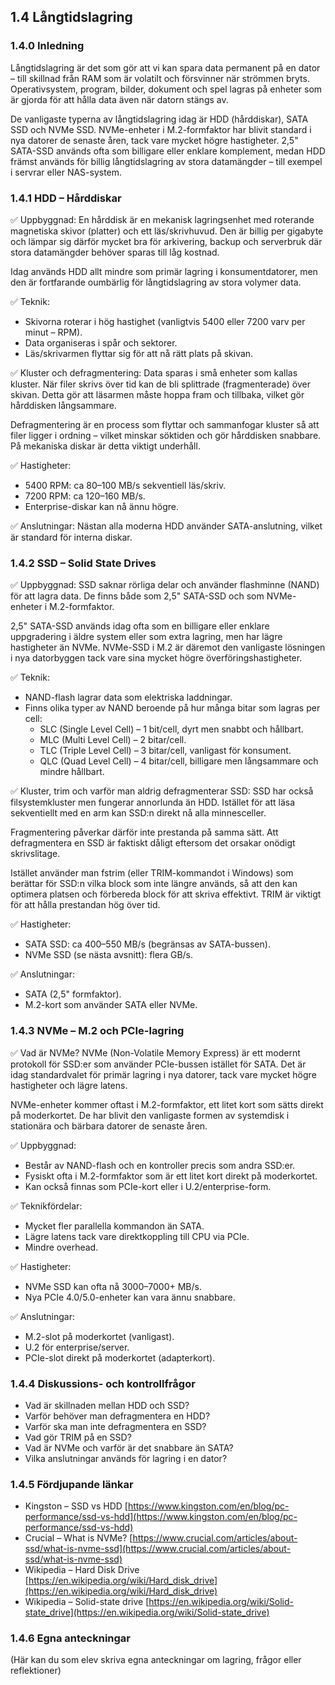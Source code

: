 ## 1.4 Långtidslagring

### 1.4.0 Inledning

Långtidslagring är det som gör att vi kan spara data permanent på en dator – till skillnad från RAM som är volatilt och försvinner när strömmen bryts. Operativsystem, program, bilder, dokument och spel lagras på enheter som är gjorda för att hålla data även när datorn stängs av.

De vanligaste typerna av långtidslagring idag är HDD (hårddiskar), SATA SSD och NVMe SSD. NVMe-enheter i M.2-formfaktor har blivit standard i nya datorer de senaste åren, tack vare mycket högre hastigheter. 2,5" SATA-SSD används ofta som billigare eller enklare komplement, medan HDD främst används för billig långtidslagring av stora datamängder – till exempel i servrar eller NAS-system.

### 1.4.1 HDD – Hårddiskar

✅ Uppbyggnad: En hårddisk är en mekanisk lagringsenhet med roterande magnetiska skivor (platter) och ett läs/skrivhuvud. Den är billig per gigabyte och lämpar sig därför mycket bra för arkivering, backup och serverbruk där stora datamängder behöver sparas till låg kostnad.

Idag används HDD allt mindre som primär lagring i konsumentdatorer, men den är fortfarande oumbärlig för långtidslagring av stora volymer data.

✅ Teknik:

- Skivorna roterar i hög hastighet (vanligtvis 5400 eller 7200 varv per minut – RPM).
- Data organiseras i spår och sektorer.
- Läs/skrivarmen flyttar sig för att nå rätt plats på skivan.

✅ Kluster och defragmentering: Data sparas i små enheter som kallas kluster. När filer skrivs över tid kan de bli splittrade (fragmenterade) över skivan. Detta gör att läsarmen måste hoppa fram och tillbaka, vilket gör hårddisken långsammare.

Defragmentering är en process som flyttar och sammanfogar kluster så att filer ligger i ordning – vilket minskar söktiden och gör hårddisken snabbare. På mekaniska diskar är detta viktigt underhåll.

✅ Hastigheter:

- 5400 RPM: ca 80–100 MB/s sekventiell läs/skriv.
- 7200 RPM: ca 120–160 MB/s.
- Enterprise-diskar kan nå ännu högre.

✅ Anslutningar: Nästan alla moderna HDD använder SATA-anslutning, vilket är standard för interna diskar.

### 

### 1.4.2 SSD – Solid State Drives

✅ Uppbyggnad: SSD saknar rörliga delar och använder flashminne (NAND) för att lagra data. De finns både som 2,5" SATA-SSD och som NVMe-enheter i M.2-formfaktor.

2,5" SATA-SSD används idag ofta som en billigare eller enklare uppgradering i äldre system eller som extra lagring, men har lägre hastigheter än NVMe. NVMe-SSD i M.2 är däremot den vanligaste lösningen i nya datorbyggen tack vare sina mycket högre överföringshastigheter.

✅ Teknik:

- NAND-flash lagrar data som elektriska laddningar.
- Finns olika typer av NAND beroende på hur många bitar som lagras per cell:
  - SLC (Single Level Cell) – 1 bit/cell, dyrt men snabbt och hållbart.
  - MLC (Multi Level Cell) – 2 bitar/cell.
  - TLC (Triple Level Cell) – 3 bitar/cell, vanligast för konsument.
  - QLC (Quad Level Cell) – 4 bitar/cell, billigare men långsammare och mindre hållbart.

✅ Kluster, trim och varför man aldrig defragmenterar SSD: SSD har också filsystemkluster men fungerar annorlunda än HDD. Istället för att läsa sekventiellt med en arm kan SSD:n direkt nå alla minnesceller.

Fragmentering påverkar därför inte prestanda på samma sätt. Att defragmentera en SSD är faktiskt dåligt eftersom det orsakar onödigt skrivslitage.

Istället använder man fstrim (eller TRIM-kommandot i Windows) som berättar för SSD:n vilka block som inte längre används, så att den kan optimera platsen och förbereda block för att skriva effektivt. TRIM är viktigt för att hålla prestandan hög över tid.

✅ Hastigheter:

- SATA SSD: ca 400–550 MB/s (begränsas av SATA-bussen).
- NVMe SSD (se nästa avsnitt): flera GB/s.

✅ Anslutningar:

- SATA (2,5" formfaktor).
- M.2-kort som använder SATA eller NVMe.

### 1.4.3 NVMe – M.2 och PCIe-lagring

✅ Vad är NVMe? NVMe (Non-Volatile Memory Express) är ett modernt protokoll för SSD:er som använder PCIe-bussen istället för SATA. Det är idag standardvalet för primär lagring i nya datorer, tack vare mycket högre hastigheter och lägre latens.

NVMe-enheter kommer oftast i M.2-formfaktor, ett litet kort som sätts direkt på moderkortet. De har blivit den vanligaste formen av systemdisk i stationära och bärbara datorer de senaste åren.

✅ Uppbyggnad:

- Består av NAND-flash och en kontroller precis som andra SSD:er.
- Fysiskt ofta i M.2-formfaktor som är ett litet kort direkt på moderkortet.
- Kan också finnas som PCIe-kort eller i U.2/enterprise-form.

✅ Teknikfördelar:

- Mycket fler parallella kommandon än SATA.
- Lägre latens tack vare direktkoppling till CPU via PCIe.
- Mindre overhead.

✅ Hastigheter:

- NVMe SSD kan ofta nå 3000–7000+ MB/s.
- Nya PCIe 4.0/5.0-enheter kan vara ännu snabbare.

✅ Anslutningar:

- M.2-slot på moderkortet (vanligast).
- U.2 för enterprise/server.
- PCIe-slot direkt på moderkortet (adapterkort).

### 

### 1.4.4 Diskussions- och kontrollfrågor

- Vad är skillnaden mellan HDD och SSD?
- Varför behöver man defragmentera en HDD?
- Varför ska man inte defragmentera en SSD?
- Vad gör TRIM på en SSD?
- Vad är NVMe och varför är det snabbare än SATA?
- Vilka anslutningar används för lagring i en dator?

### 

### 1.4.5 Fördjupande länkar

- Kingston – SSD vs HDD [https://www.kingston.com/en/blog/pc-performance/ssd-vs-hdd](https://www.kingston.com/en/blog/pc-performance/ssd-vs-hdd)
- Crucial – What is NVMe? [https://www.crucial.com/articles/about-ssd/what-is-nvme-ssd](https://www.crucial.com/articles/about-ssd/what-is-nvme-ssd)
- Wikipedia – Hard Disk Drive [https://en.wikipedia.org/wiki/Hard_disk_drive](https://en.wikipedia.org/wiki/Hard_disk_drive)
- Wikipedia – Solid-state drive [https://en.wikipedia.org/wiki/Solid-state_drive](https://en.wikipedia.org/wiki/Solid-state_drive)

### 1.4.6 Egna anteckningar

(Här kan du som elev skriva egna anteckningar om lagring, frågor eller reflektioner)
